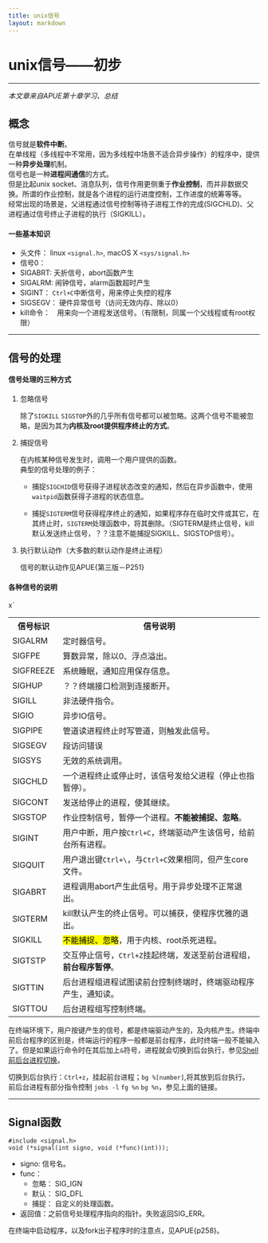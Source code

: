 ```yaml
---
title: unix信号
layout: markdown
---
```


unix信号——初步
====================
--------------------
_本文章来自APUE第十章学习、总结_

## 概念
信号就是**软件中断**。  
在单线程（多线程中不常用，因为多线程中场景不适合异步操作）的程序中，提供一种**异步处理**机制。  
信号也是一种**进程间通信**的方式。  
但是比起unix socket、消息队列，信号作用更侧重于**作业控制**，而并非数据交换。所谓的作业控制，就是各个进程的运行进度控制，工作进度的统筹等等。  
经常出现的场景是，父进程通过信号控制等待子进程工作的完成(SIGCHLD)、父进程通过信号终止子进程的执行（SIGKILL）。

#### 一些基本知识

- 头文件： linux `<signal.h>`, macOS X `<sys/signal.h>`
- 信号0：
- SIGABRT: 夭折信号，abort函数产生
- SIGALRM: 闹钟信号，alarm函数超时产生
- SIGINT： `Ctrl+C`中断信号，用来停止失控的程序
- SIGSEGV： 硬件异常信号（访问无效内存、除以0）
- kill命令：　用来向一个进程发送信号。（有限制，同属一个父线程或有root权限）

-------------------

## 信号的处理

#### 信号处理的三种方式
1. 忽略信号

    除了`SIGKILL` `SIGSTOP`外的几乎所有信号都可以被忽略。这两个信号不能被忽略，是因为其为**内核及root提供程序终止的方式**。
2. 捕捉信号

    在内核某种信号发生时，调用一个用户提供的函数。  
    典型的信号处理的例子：

    - 捕捉`SIGCHID`信号获得子进程状态改变的通知，然后在异步函数中，使用`waitpid`函数获得子进程的状态信息。

    - 捕捉`SIGTERM`信号获得程序终止的通知，如果程序存在临时文件或其它，在其终止时，`SIGTERM`处理函数中，将其删除。（SIGTERM是终止信号，kill默认发送终止信号，？？注意不能捕捉SIGKILL、SIGSTOP信号）。　　

3. 执行默认动作（大多数的默认动作是终止进程）

    信号的默认动作见APUE{第三版－P251}

#### 各种信号的说明
<table class="table table-bordered">
	<tr>
		<th>信号标识</th>
		<th>信号说明</th>
	</tr>
	<tr><td>SIGALRM </td><td>定时器信号。</td></tr>
	<tr><td>SIGFPE </td><td>算数异常，除以0、浮点溢出。</td></tr>
	<tr><td>SIGFREEZE </td><td>系统睡眠，通知应用保存信息。</td></tr>
	<tr><td>SIGHUP </td><td>？？终端接口检测到连接断开。</td></tr>
	<tr><td>SIGILL </td><td>非法硬件指令。</td></tr>
	<tr><td>SIGIO </td><td>异步IO信号。</td></tr>
	<tr><td>SIGPIPE </td><td>管道读进程终止时写管道，则触发此信号。</td></tr>
	<tr><td>SIGSEGV </td><td>段访问错误</td></tr>
	<tr><td>SIGSYS </td><td>无效的系统调用。</td></tr>
	<tr><td>SIGCHLD </td><td>一个进程终止或停止时，该信号发给父进程（停止也指暂停）。</td></tr>
	<tr><td>SIGCONT </td><td>发送给停止的进程，使其继续。</td></tr>
	<tr><td>SIGSTOP </td><td>作业控制信号，暂停一个进程。<strong>不能被捕捉、忽略</strong>。</td></tr>
	<tr><td>SIGINT </td><td>用户中断，用户按<code>Ctrl+C</code>，终端驱动产生该信号，给前台所有进程。</td></tr>
	<tr><td>SIGQUIT </td><td>用户退出键<code>Ctrl+\</code>，与<code>Ctrl+C</code>效果相同，但产生core文件。</td></tr>
	<tr><td>SIGABRT </td><td>进程调用abort产生此信号。用于异步处理不正常退出。</td></tr>
	<tr><td>SIGTERM </td><td>kill默认产生的终止信号。可以捕获，使程序优雅的退出。</td></tr>
	<tr><td>SIGKILL </td><td><mark>不能捕捉、忽略</mark>，用于内核、root杀死进程。</td></tr>x`
	<tr><td>SIGTSTP </td><td>交互停止信号，<code>Ctrl+Z</code>挂起终端，发送至前台进程组，<strong>前台程序暂停</strong>。</td></tr>
	<tr><td>SIGTTIN </td><td>后台进程组进程试图读前台控制终端时，终端驱动程序产生，通知读。</td></tr>
	<tr><td>SIGTTOU </td><td>后台进程组写控制终端。</td></tr>
</table>


在终端环境下，用户按键产生的信号，都是终端驱动产生的，及内核产生。终端中前后台程序的区别是，终端运行的程序一般都是前台程序，此时终端一般不能输入了。但是如果运行命令时在其后加上`&`符号，进程就会切换到后台执行，参见[Shell 前后台进程切换](https://cnbin.github.io/blog/2015/06/15/shell-qian-hou-tai-jin-cheng-qie-huan/)。

切换到后台执行：`Ctrl+z`，挂起前台进程；`bg %[number]`,将其放到后台执行。  
前后台进程有部分指令控制 `jobs -l` `fg %n` `bg %n`，参见上面的链接。

---------------------------------

## Signal函数

    #include <signal.h>
    void (*signal(int signo, void (*func)(int)));

- signo: 信号名。
- func：
    - 忽略： SIG_IGN
    - 默认： SIG_DFL
    - 捕捉： 自定义的处理函数。
- 返回值：之前信号处理程序指向的指针。失败返回SIG_ERR。

在终端中启动程序，以及fork出子程序时的注意点，见APUE{p258}。
